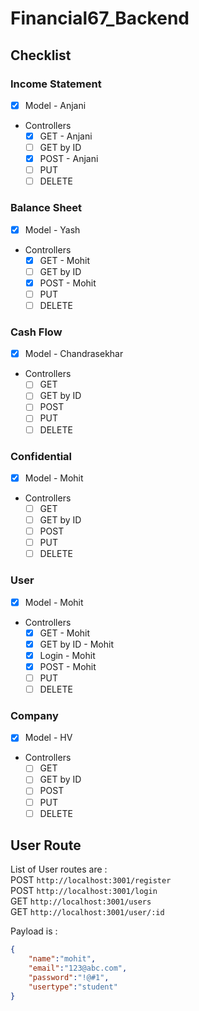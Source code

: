 # Financial67_Backend

## Checklist
### Income Statement
 - [x] Model - Anjani
 - Controllers
   - [x] GET - Anjani
   - [ ] GET by ID
   - [x] POST - Anjani
   - [ ] PUT
   - [ ] DELETE
### Balance Sheet 
- [x] Model - Yash
 - Controllers
   - [x] GET - Mohit
   - [ ] GET by ID
   - [x] POST - Mohit
   - [ ] PUT
   - [ ] DELETE
### Cash Flow
- [x] Model - Chandrasekhar
- Controllers
   - [ ] GET
   - [ ] GET by ID
   - [ ] POST
   - [ ] PUT
   - [ ] DELETE
### Confidential
- [x] Model - Mohit
- Controllers
   - [ ] GET
   - [ ] GET by ID
   - [ ] POST
   - [ ] PUT
   - [ ] DELETE
### User
- [x] Model - Mohit
- Controllers
   - [x] GET - Mohit
   - [x] GET by ID - Mohit
   - [x] Login - Mohit
   - [x] POST - Mohit
   - [ ] PUT
   - [ ] DELETE
### Company
- [x] Model - HV
- Controllers
   - [ ] GET
   - [ ] GET by ID
   - [ ] POST
   - [ ] PUT
   - [ ] DELETE

## User Route

List of User routes are :
<br>
POST `http://localhost:3001/register` <br>
POST `http://localhost:3001/login` <br>
GET `http://localhost:3001/users` <br>
GET `http://localhost:3001/user/:id` <br>

Payload is : 
``` JSON 
{
    "name":"mohit",
    "email":"123@abc.com",
    "password":"!@#1",
    "usertype":"student"
}
```

